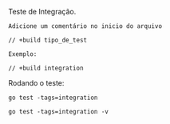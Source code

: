 Teste de Integração.

    Adicione um comentário no inicio do arquivo

    // +build tipo_de_test

    Exemplo:

    // +build integration


Rodando o teste:

    go test -tags=integration

    go test -tags=integration -v